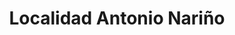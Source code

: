 ---
title: Localidad Antonio Nariño
url: /localidad-antonio-narino/
latitude: 4.596
longitude: -74.11
---